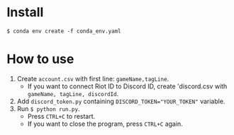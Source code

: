 # Install

```
$ conda env create -f conda_env.yaml
```

# How to use

1. Create `account.csv` with first line: `gameName,tagLine`.
   * If you want to connect Riot ID to Discord ID, create 'discord.csv with `gameName, tagLine, discordId`.
2. Add `discord_token.py` containing `DISCORD_TOKEN="YOUR_TOKEN"` variable.
3. Run `$ python run.py`.
   * Press `CTRL+C` to restart.
   * If you want to close the program, press `CTRL+C` again.
